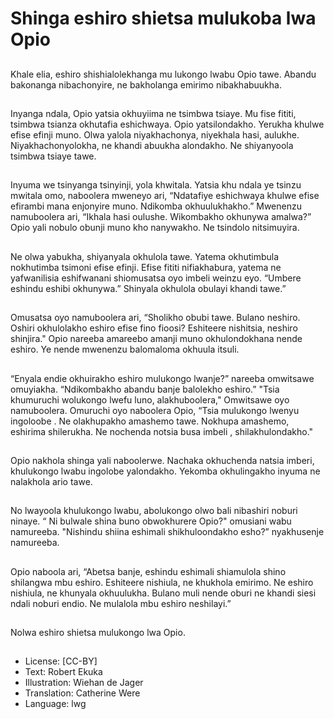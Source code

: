 # Shinga eshiro shietsa mulukoba lwa Opio

##
Khale elia, eshiro shishialolekhanga
mu lukongo lwabu Opio tawe.
Abandu bakonanga nibachonyire,
ne bakholanga emirimo
nibakhabuukha.

##
Inyanga ndala, Opio yatsia
okhuyiima ne tsimbwa tsiaye.
Mu fise fititi, tsimbwa tsianza
okhutafia eshichwaya. Opio
yatsilondakho.
Yerukha khulwe efise efinji muno.
Olwa yalola niyakhachonya,
niyekhala hasi, aulukhe.
Niyakhachonyolokha, ne khandi
abuukha alondakho. Ne shiyanyoola
tsimbwa tsiaye tawe.

##
Inyuma we tsinyanga tsinyinji, yola
khwitala. Yatsia khu ndala ye tsinzu
mwitala omo, naboolera mweneyo
ari, “Ndatafiye eshichwaya khulwe
efise efirambi mana enjonyire
muno.
Ndikomba okhuulukhakho.”
Mwenenzu namuboolera ari, “Ikhala
hasi oulushe. Wikombakho
okhunywa amalwa?” Opio yali
nobulo obunji muno kho
nanywakho. Ne tsindolo nitsimuyira.

##
Ne olwa yabukha, shiyanyala
okhulola tawe.
Yatema okhutimbula nokhutimba
tsimoni efise efinji. Efise fititi
nifiakhabura, yatema ne
yafwanilisia eshifwanani
shiomusatsa oyo imbeli weinzu eyo.
“Umbere eshindu eshibi
okhunywa.” Shinyala okhulola
obulayi khandi tawe.”

##
Omusatsa oyo namuboolera ari,
“Sholikho obubi tawe. Bulano
neshiro. Oshiri okhulolakho eshiro
efise fino fioosi? Eshiteere nishitsia,
neshiro shinjira."
Opio nareeba amareebo amanji
muno okhulondokhana nende
eshiro.
Ye nende mwenenzu balomaloma
okhuula itsuli.

##
“Enyala endie okhuirakho eshiro
mulukongo lwanje?” nareeba
omwitsawe omuyiakha.
“Ndikombakho abandu banje
balolekho eshiro.”
"Tsia khumuruchi wolukongo lwefu
luno, alakhuboolera," Omwitsawe
oyo namuboolera.
Omuruchi oyo naboolera Opio, “Tsia
mulukongo lwenyu ingoloobe . Ne
olakhupakho amashemo tawe.
Nokhupa amashemo, eshirima
shilerukha. Ne nochenda notsia
busa imbeli , shilakhulondakho."

##
Opio nakhola shinga yali
naboolerwe.
Nachaka okhuchenda natsia imberi,
khulukongo lwabu ingolobe
yalondakho.
Yekomba okhulingakho inyuma ne
nalakhola ario tawe.

##
No lwayoola khulukongo lwabu,
abolukongo olwo bali nibashiri
noburi ninaye.
“
Ni bulwale shina buno obwokhurere
Opio?" omusiani wabu namureeba.
"Nishindu shiina eshimali
shikhuloondakho esho?”
nyakhusenje namureeba.

##
Opio naboola ari, “Abetsa banje,
eshindu eshimali shiamulola shino
shilangwa mbu eshiro. Eshiteere
nishiula, ne khukhola emirimo. Ne
eshiro nishiula, ne khunyala
okhuulukha. Bulano muli nende
oburi ne khandi siesi ndali noburi
endio. Ne mulalola mbu eshiro
neshilayi.”

##
Nolwa eshiro shietsa mulukongo lwa Opio.

##
* License: [CC-BY]
* Text: Robert Ekuka
* Illustration: Wiehan de Jager
* Translation: Catherine Were
* Language: lwg
